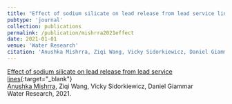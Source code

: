 ```yaml
---
title: "Effect of sodium silicate on lead release from lead service lines"
pubtype: 'journal'
collection: publications
permalink: /publication/mishrra2021effect
date: 2021-01-01
venue: 'Water Research'
citation: 'Anushka Mishrra, Ziqi Wang, Vicky Sidorkiewicz, Daniel Giammar,&quot;Effect of sodium silicate on lead release from lead service lines.&quot; Water Research, 2021.'
---
```

[Effect of sodium silicate on lead release from lead service lines](https://scholar.google.com/scholar?q=Effect+of+sodium+silicate+on+lead+release+from+lead+service+lines){:target="_blank"}<br />
<ins>Anushka Mishrra</ins>, Ziqi Wang, Vicky Sidorkiewicz, Daniel Giammar <br />
Water Research, 2021.